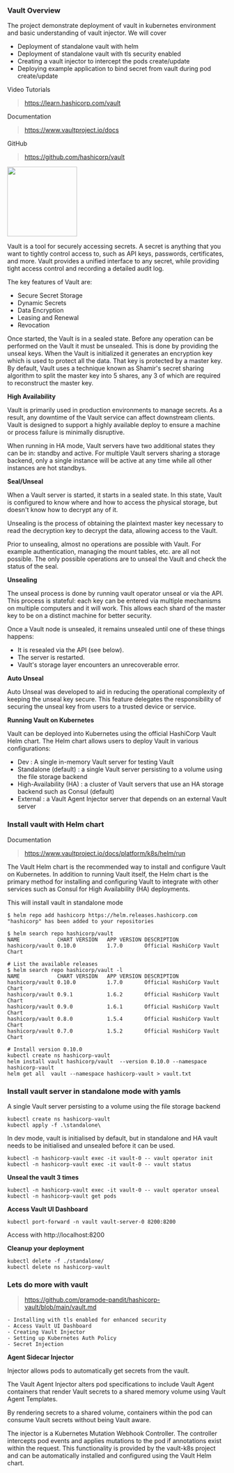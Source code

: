 ### Vault Overview

The project demonstrate deployment of vault in kubernetes environment and basic understanding of vault injector. We will cover

- Deployment of standalone vault with helm
- Deployment of standalone vault with tls security enabled
- Creating a vault injector to intercept the pods create/update
- Deploying example application to bind secret from vault during pod create/update

Video Tutorials
>https://learn.hashicorp.com/vault

Documentation
>https://www.vaultproject.io/docs

GitHub
>https://github.com/hashicorp/vault

<img src="https://github.com/hashicorp/vault/blob/f22d202cde2018f9455dec755118a9b84586e082/Vault_PrimaryLogo_Black.png" width="160" height="160">

Vault is a tool for securely accessing secrets. A secret is anything that you want to tightly control access to, such as API keys, passwords, certificates, and more. Vault provides a unified interface to any secret, while providing tight access control and recording a detailed audit log.

The key features of Vault are:
- Secure Secret Storage
- Dynamic Secrets
- Data Encryption
- Leasing and Renewal
- Revocation

Once started, the Vault is in a sealed state. Before any operation can be performed on the Vault it must be unsealed. This is done by providing the unseal keys. When the Vault is initialized it generates an encryption key which is used to protect all the data. That key is protected by a master key. By default, Vault uses a technique known as Shamir's secret sharing algorithm to split the master key into 5 shares, any 3 of which are required to reconstruct the master key.

**High Availability**

Vault is primarily used in production environments to manage secrets. As a result, any downtime of the Vault service can affect downstream clients. Vault is designed to support a highly available deploy to ensure a machine or process failure is minimally disruptive.

When running in HA mode, Vault servers have two additional states they can be in: standby and active. For multiple Vault servers sharing a storage backend, only a single instance will be active at any time while all other instances are hot standbys.

**Seal/Unseal**

When a Vault server is started, it starts in a sealed state. In this state, Vault is configured to know where and how to access the physical storage, but doesn't know how to decrypt any of it.

Unsealing is the process of obtaining the plaintext master key necessary to read the decryption key to decrypt the data, allowing access to the Vault.

Prior to unsealing, almost no operations are possible with Vault. For example authentication, managing the mount tables, etc. are all not possible. The only possible operations are to unseal the Vault and check the status of the seal.

**Unsealing**

The unseal process is done by running vault operator unseal or via the API. This process is stateful: each key can be entered via multiple mechanisms on multiple computers and it will work. This allows each shard of the master key to be on a distinct machine for better security.

Once a Vault node is unsealed, it remains unsealed until one of these things happens:

- It is resealed via the API (see below).
- The server is restarted.
- Vault's storage layer encounters an unrecoverable error.

**Auto Unseal**

Auto Unseal was developed to aid in reducing the operational complexity of keeping the unseal key secure. This feature delegates the responsibility of securing the unseal key from users to a trusted device or service. 

**Running Vault on Kubernetes**

Vault can be deployed into Kubernetes using the official HashiCorp Vault Helm chart. The Helm chart allows users to deploy Vault in various configurations:

- Dev : A single in-memory Vault server for testing Vault
- Standalone (default) : a single Vault server persisting to a volume using the file storage backend
- High-Availability (HA) : a cluster of Vault servers that use an HA storage backend such as Consul (default)
- External : a Vault Agent Injector server that depends on an external Vault server


### Install vault with Helm chart

Documentation
>https://www.vaultproject.io/docs/platform/k8s/helm/run

The Vault Helm chart is the recommended way to install and configure Vault on Kubernetes. In addition to running Vault itself, the Helm chart is the primary method for installing and configuring Vault to integrate with other services such as Consul for High Availability (HA) deployments.

This will install vault in standalone mode

```
$ helm repo add hashicorp https://helm.releases.hashicorp.com
"hashicorp" has been added to your repositories

$ helm search repo hashicorp/vault
NAME            CHART VERSION   APP VERSION DESCRIPTION
hashicorp/vault 0.10.0          1.7.0       Official HashiCorp Vault Chart
```

```
# List the available releases
$ helm search repo hashicorp/vault -l
NAME            CHART VERSION   APP VERSION DESCRIPTION
hashicorp/vault 0.10.0          1.7.0       Official HashiCorp Vault Chart
hashicorp/vault 0.9.1           1.6.2       Official HashiCorp Vault Chart
hashicorp/vault 0.9.0           1.6.1       Official HashiCorp Vault Chart
hashicorp/vault 0.8.0           1.5.4       Official HashiCorp Vault Chart
hashicorp/vault 0.7.0           1.5.2       Official HashiCorp Vault Chart
```

```
# Install version 0.10.0
kubectl create ns hashicorp-vault
helm install vault hashicorp/vault  --version 0.10.0 --namespace hashicorp-vault
helm get all  vault --namespace hashicorp-vault > vault.txt
```

### Install vault server in standalone mode with yamls

A single Vault server persisting to a volume using the file storage backend

```
kubectl create ns hashicorp-vault
kubectl apply -f .\standalone\
```

In dev mode, vault is initialised by default, but in standalone and HA vault needs to be initialised and unsealed before it can be used.

```
kubectl -n hashicorp-vault exec -it vault-0 -- vault operator init
kubectl -n hashicorp-vault exec -it vault-0 -- vault status
```

**Unseal the vault 3 times**
```
kubectl -n hashicorp-vault exec -it vault-0 -- vault operator unseal
kubectl -n hashicorp-vault get pods
```

**Access Vault UI Dashboard**
```
kubectl port-forward -n vault vault-server-0 8200:8200
```
Access with http://localhost:8200

**Cleanup your deployment**

```
kubectl delete -f ./standalone/
kubectl delete ns hashicorp-vault
```


### Lets do more with vault

> https://github.com/pramode-pandit/hashicorp-vault/blob/main/vault.md

    - Installing with tls enabled for enhanced security
    - Access Vault UI Dashboard
    - Creating Vault Injector
    - Setting up Kubernetes Auth Policy
    - Secret Injection

**Agent Sidecar Injector**

Injector allows pods to automatically get secrets from the vault.

The Vault Agent Injector alters pod specifications to include Vault Agent containers that render Vault secrets to a shared memory volume using Vault Agent Templates. 

By rendering secrets to a shared volume, containers within the pod can consume Vault secrets without being Vault aware.

The injector is a Kubernetes Mutation Webhook Controller. The controller intercepts pod events and applies mutations to the pod if annotations exist within the request. This functionality is provided by the vault-k8s project and can be automatically installed and configured using the Vault Helm chart.
